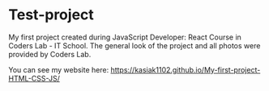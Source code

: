 # Test-project

My first project created during JavaScript Developer: React Course in Coders Lab - IT School. 
The general look of the project and all photos were provided by Coders Lab.

You can see my website here:
https://kasiak1102.github.io/My-first-project-HTML-CSS-JS/

